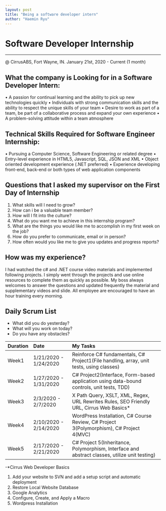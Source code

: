 ```yaml
---
layout: post
title: "Being a software developer intern"
author: "Haemin Ryu"
---
```


# Software Developer Internship
<hr>
@ CirrusABS, Fort Wayne, IN. January 21st, 2020 - Current (1 month) 

## What the company is Looking for in a Software Developer Intern:
• A passion for continual learning and the ability to pick up new technologies quickly
• Individuals with strong communication skills and the ability to respect the unique skills of your team
• Desire to work as part of a team, be part of a collaborative process and expand your own experience
• A problem-solving attitude within a team atmosphere

## Technical Skills Required for Software Engineer Internship:
• Pursuing a Computer Science, Software Engineering or related degree
• Entry-level experience in HTML5, Javascript, SQL, JSON and XML
• Object oriented development experience (.NET preferred)
• Experience developing front-end, back-end or both types of web application components

## Questions that I asked my supervisor on the First Day of Internship
1. What skills will I need to grow? 
2. How can i be a valuable team member? 
3. How will I fit into the culture? 
4. What do you want me to achieve in this internship program? 
5. What are the things you would like me to accomplish in my first week on the job?
6. How do you prefer to communicate, email or in person? 
7. How often would you like me to give you updates and progress reports? 

## How was my experience? 
I had watched the c# and .NET course video materials and implemented following projects. I simply went through the projects and use online resources to complete them as quickly as possible. My boss always welcomes to answer the questions and updated frequently the material and supplementary videos and slide. All employee are encouraged to have an hour training every morning. 

## Daily Scrum List 
* What did you do yesterday? 
* What will you work on today? 
* Do you have any obstacles?

<div class="code-example" markdown="1">

|  Duration   |         Date          |                                          My Tasks                                            |
|:------------|:----------------------|:---------------------------------------------------------------------------------------------|
|    Week1    | 1/21/2020 - 1/24/2020 | Reinforce C# fundamentals, C# Project1(File handling, array, unit tests, using classes)      |
|    Week2    | 1/27/2020 - 1/31/2020 | C# Project2(Interface, Form-based application using data-bound controls, unit tests, TDD)    |
|    Week3    |  2/3/2020 - 2/7/2020  | X Path Query, XSLT, XML, Regex, URL Rewrites Rules, SEO Friendly URL, Cirrus Web Basics*     |
|    Week4    | 2/10/2020 - 2/14/2020 | WordPress Installation, C# Course Review, C# Project 3(Polymorphism), C# Project 4(MVC)      |
|    Week5    | 2/17/2020 - 2/21/2020 | C# Project 5(Inheritance, Polymorphism, Interface and abstract classes, utilize unit testing)|

-*Cirrus Web Developer Basics
1. Add your website to SVN and add a setup script and automatic deployment
2. Restore Local Website Database
3. Google Analytics
4. Configure, Create, and Apply a Macro
5. Wordpress Installation
